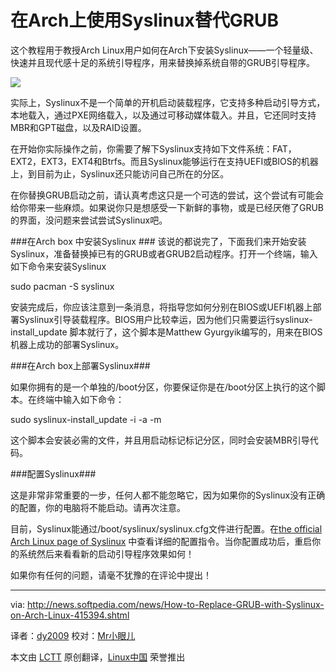 在Arch上使用Syslinux替代GRUB
================================================================================

这个教程用于教授Arch Linux用户如何在Arch下安装Syslinux——一个轻量级、快速并且现代感十足的系统引导程序，用来替换掉系统自带的GRUB引导程序。

![](http://i1-news.softpedia-static.com/images/news2/How-to-Replace-GRUB-with-Syslinux-on-Arch-Linux-415394-2.jpg)

实际上，Syslinux不是一个简单的开机启动装载程序，它支持多种启动引导方式，本地载入，通过PXE网络载入，以及通过可移动媒体载入。并且，它还同时支持MBR和GPT磁盘，以及RAID设置。

在开始你实际操作之前，你需要了解下Syslinux支持如下文件系统：FAT，EXT2，EXT3，EXT4和Btrfs。而且Syslinux能够运行在支持UEFI或BIOS的机器上，到目前为止，Syslinux还只能访问自己所在的分区。

在你替换GRUB启动之前，请认真考虑这只是一个可选的尝试，这个尝试有可能会给你带来一些麻烦。如果说你只是想感受一下新鲜的事物，或是已经厌倦了GRUB的界面，没问题来尝试尝试Syslinux吧。

###在Arch box 中安装Syslinux ###
该说的都说完了，下面我们来开始安装Syslinux，准备替换掉已有的GRUB或者GRUB2启动程序。打开一个终端，输入如下命令来安装Syslinux

sudo pacman -S syslinux

安装完成后，你应该注意到一条消息，将指导您如何分别在BIOS或UEFI机器上部署Syslinux引导装载程序。BIOS用户比较幸运，因为他们只需要运行syslinux-install_update 脚本就行了，这个脚本是Matthew Gyurgyik编写的，用来在BIOS机器上成功的部署Syslinux。

###在Arch box上部署Syslinux###

如果你拥有的是一个单独的/boot分区，你要保证你是在/boot分区上执行的这个脚本。在终端中输入如下命令：

sudo syslinux-install_update -i -a -m

这个脚本会安装必需的文件，并且用启动标记标记分区，同时会安装MBR引导代码。

###配置Syslinux###

这是非常非常重要的一步，任何人都不能忽略它，因为如果你的Syslinux没有正确的配置，你的电脑将不能启动。请再次注意。

目前，Syslinux能通过/boot/syslinux/syslinux.cfg文件进行配置。在[the official Arch Linux page of Syslinux][1] 中查看详细的配置指令。当你配置成功后，重启你的系统然后来看看新的启动引导程序效果如何！

如果你有任何的问题，请毫不犹豫的在评论中提出！

--------------------------------------------------------------------------------

via: http://news.softpedia.com/news/How-to-Replace-GRUB-with-Syslinux-on-Arch-Linux-415394.shtml

译者：[dy2009](https://github.com/dy2009) 校对：[Mr小眼儿](http://blog.csdn.net/tinyeyeser)

本文由 [LCTT](https://github.com/LCTT/TranslateProject) 原创翻译，[Linux中国](http://linux.cn/) 荣誉推出

[1]:https://wiki.archlinux.org/index.php/syslinux#Configuration
